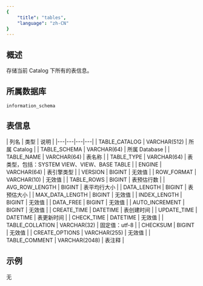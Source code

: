 ```yaml
---
{
    "title": "tables",
    "language": "zh-CN"
}
---
```


<!--
Licensed to the Apache Software Foundation (ASF) under one
or more contributor license agreements.  See the NOTICE file
distributed with this work for additional information
regarding copyright ownership.  The ASF licenses this file
to you under the Apache License, Version 2.0 (the
"License"); you may not use this file except in compliance
with the License.  You may obtain a copy of the License at

  http://www.apache.org/licenses/LICENSE-2.0

Unless required by applicable law or agreed to in writing,
software distributed under the License is distributed on an
"AS IS" BASIS, WITHOUT WARRANTIES OR CONDITIONS OF ANY
KIND, either express or implied.  See the License for the
specific language governing permissions and limitations
under the License.
-->

## 概述

存储当前 Catalog 下所有的表信息。

## 所属数据库

`information_schema`

## 表信息

| 列名 | 类型 | 说明 |
|---|---|---|---|
| TABLE_CATALOG   | VARCHAR(512)  | 所属 Catalog  | 
| TABLE_SCHEMA    | VARCHAR(64)   | 所属 Database  | 
| TABLE_NAME      | VARCHAR(64)   | 表名称  | 
| TABLE_TYPE      | VARCHAR(64)   | 表类型，包括：SYSTEM VIEW、VIEW、BASE TABLE  | 
| ENGINE          | VARCHAR(64)   | 表引擎类型  | 
| VERSION         | BIGINT        | 无效值  | 
| ROW_FORMAT      | VARCHAR(10)   | 无效值  | 
| TABLE_ROWS      | BIGINT        | 表预估行数  | 
| AVG_ROW_LENGTH  | BIGINT        | 表平均行大小 | 
| DATA_LENGTH     | BIGINT        | 表预估大小  | 
| MAX_DATA_LENGTH | BIGINT        | 无效值  | 
| INDEX_LENGTH    | BIGINT        | 无效值  | 
| DATA_FREE       | BIGINT        | 无效值  | 
| AUTO_INCREMENT  | BIGINT        | 无效值  | 
| CREATE_TIME     | DATETIME      | 表创建时间  | 
| UPDATE_TIME     | DATETIME      | 表更新时间  | 
| CHECK_TIME      | DATETIME      | 无效值  | 
| TABLE_COLLATION | VARCHAR(32)   | 固定值：utf-8  | 
| CHECKSUM        | BIGINT        | 无效值  | 
| CREATE_OPTIONS  | VARCHAR(255)  | 无效值  | 
| TABLE_COMMENT   | VARCHAR(2048) | 表注释  |

## 示例

无

